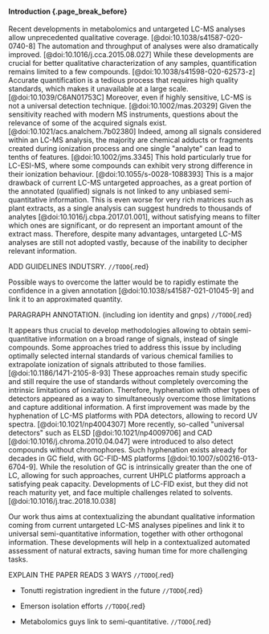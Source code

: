 #### Introduction {.page_break_before}

Recent developments in metabolomics and untargeted LC-MS analyses allow unprecedented qualitative coverage. [@doi:10.1038/s41587-020-0740-8]
The automation and throughput of analyses were also dramatically improved. [@doi:10.1016/j.cca.2015.08.027]
While these developments are crucial for better qualitative characterization of any samples, quantification remains limited to a few compounds. [@doi:10.1038/s41598-020-62573-z]
Accurate quantification is a tedious process that requires high quality standards, which makes it unavailable at a large scale. [@doi:10.1039/C6AN01753C]
Moreover, even if highly sensitive, LC-MS is not a universal detection technique. [@doi:10.1002/mas.20329]
Given the sensitivity reached with modern MS instruments, questions about the relevance of some of the acquired signals exist. [@doi:10.1021/acs.analchem.7b02380]
Indeed, among all signals considered within an LC-MS analysis, the majority are chemical adducts or fragments created during ionization process and one single "analyte" can lead to tenths of features. [@doi:10.1002/jms.3345]
This hold particularly true for LC-ESI-MS, where some compounds can exhibit very strong difference in their ionization behaviour. [@doi:10.1055/s-0028-1088393]
This is a major drawback of current LC-MS untargeted approaches, as a great portion of the annotated (qualified) signals is not linked to any unbiased semi-quantitative information.
This is even worse for very rich matrices such as plant extracts, as a single analysis can suggest hundreds to thousands of analytes [@doi:10.1016/j.cbpa.2017.01.001], without satisfying means to filter which ones are significant, or do represent an important amount of the extract mass.
Therefore, despite many advantages, untargeted LC-MS analyses are still not adopted vastly, because of the inability to decipher relevant information.


ADD GUIDELINES INDUTSRY. `//TODO`{.red}


Possible ways to overcome the latter would be to rapidly estimate the confidence in a given annotation [@doi:10.1038/s41587-021-01045-9] and link it to an approximated quantity.


PARAGRAPH ANNOTATION. (including ion identity and gnps) `//TODO`{.red}


It appears thus crucial to develop methodologies allowing to obtain semi-quantitative information on a broad range of signals, instead of single compounds.
Some approaches tried to address this issue by including optimally selected internal standards of various chemical families to extrapolate ionization of signals attributed to those families. [@doi:10.1186/1471-2105-8-93]
These approaches remain study specific and still require the use of standards without completely overcoming the intrinsic limitations of ionization.
Therefore, hyphenation with other types of detectors appeared as a way to simultaneously overcome those limitations and capture additional information.
A first improvement was made by the hyphenation of LC-MS platforms with PDA detectors, allowing to record UV spectra. [@doi:10.1021/np4004307]
More recently, so-called "universal detectors" such as ELSD [@doi:10.1021/np4009706] and CAD [@doi:10.1016/j.chroma.2010.04.047] were introduced to also detect compounds without chromophores.
Such hyphenation exists already for decades in GC field, with  GC-FID-MS platforms [@doi:10.1007/s00216-013-6704-9].
While the resolution of GC is intrinsically greater than the one of LC, allowing for such approaches, current UHPLC platforms approach a satisfying peak capacity.
Developments of LC-FID exist, but they did not reach maturity yet, and face multiple challenges related to solvents. [@doi:10.1016/j.trac.2018.10.038]


Our work thus aims at contextualizing the abundant qualitative information coming from current untargeted LC-MS analyses pipelines and link it to universal semi-quantitative information, together with other orthogonal information.
These developments will help in a contextualized automated assessment of natural extracts, saving human time for more challenging tasks.


EXPLAIN THE PAPER READS 3 WAYS `//TODO`{.red}

- Tonutti registration ingredient in the future `//TODO`{.red}

- Emerson isolation efforts `//TODO`{.red}

- Metabolomics guys link to semi-quantitative. `//TODO`{.red}